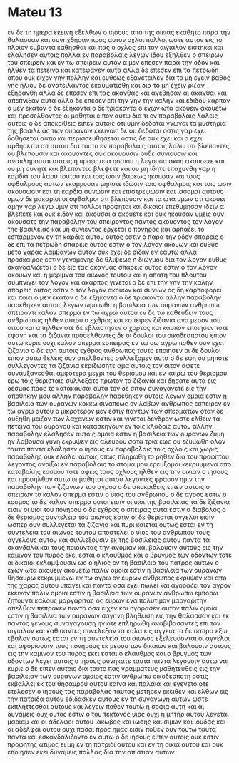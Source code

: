 # Mateu 13
εν δε τη ημερα εκεινη εξελθων ο ιησους απο της οικιας εκαθητο παρα την θαλασσαν
και συνηχθησαν προς αυτον οχλοι πολλοι ωστε αυτον εις το πλοιον εμβαντα καθησθαι και πας ο οχλος επι τον αιγιαλον ειστηκει
και ελαλησεν αυτοις πολλα εν παραβολαις λεγων ιδου εξηλθεν ο σπειρων του σπειρειν
και εν τω σπειρειν αυτον α μεν επεσεν παρα την οδον και ηλθεν τα πετεινα και κατεφαγεν αυτα
αλλα δε επεσεν επι τα πετρωδη οπου ουκ ειχεν γην πολλην και ευθεως εξανετειλεν δια το μη εχειν βαθος γης
ηλιου δε ανατειλαντος εκαυματισθη και δια το μη εχειν ριζαν εξηρανθη
αλλα δε επεσεν επι τας ακανθας και ανεβησαν αι ακανθαι και απεπνιξαν αυτα
αλλα δε επεσεν επι την γην την καλην και εδιδου καρπον ο μεν εκατον ο δε εξηκοντα ο δε τριακοντα
ο εχων ωτα ακουειν ακουετω
και προσελθοντες οι μαθηται ειπον αυτω δια τι εν παραβολαις λαλεις αυτοις
ο δε αποκριθεις ειπεν αυτοις οτι υμιν δεδοται γνωναι τα μυστηρια της βασιλειας των ουρανων εκεινοις δε ου δεδοται
οστις γαρ εχει δοθησεται αυτω και περισσευθησεται οστις δε ουκ εχει και ο εχει αρθησεται απ αυτου
δια τουτο εν παραβολαις αυτοις λαλω οτι βλεποντες ου βλεπουσιν και ακουοντες ουκ ακουουσιν ουδε συνιουσιν
και αναπληρουται αυτοις η προφητεια ησαιου η λεγουσα ακοη ακουσετε και ου μη συνητε και βλεποντες βλεψετε και ου μη ιδητε
επαχυνθη γαρ η καρδια του λαου τουτου και τοις ωσιν βαρεως ηκουσαν και τους οφθαλμους αυτων εκαμμυσαν μηποτε ιδωσιν τοις οφθαλμοις και τοις ωσιν ακουσωσιν και τη καρδια συνωσιν και επιστρεψωσιν και ιασομαι αυτους
υμων δε μακαριοι οι οφθαλμοι οτι βλεπουσιν και τα ωτα υμων οτι ακουει
αμην γαρ λεγω υμιν οτι πολλοι προφηται και δικαιοι επεθυμησαν ιδειν α βλεπετε και ουκ ειδον και ακουσαι α ακουετε και ουκ ηκουσαν
υμεις ουν ακουσατε την παραβολην του σπειροντος
παντος ακουοντος τον λογον της βασιλειας και μη συνιεντος ερχεται ο πονηρος και αρπαζει το εσπαρμενον εν τη καρδια αυτου ουτος εστιν ο παρα την οδον σπαρεις
ο δε επι τα πετρωδη σπαρεις ουτος εστιν ο τον λογον ακουων και ευθυς μετα χαρας λαμβανων αυτον
ουκ εχει δε ριζαν εν εαυτω αλλα προσκαιρος εστιν γενομενης δε θλιψεως η διωγμου δια τον λογον ευθυς σκανδαλιζεται
ο δε εις τας ακανθας σπαρεις ουτος εστιν ο τον λογον ακουων και η μεριμνα του αιωνος τουτου και η απατη του πλουτου συμπνιγει τον λογον και ακαρπος γινεται
ο δε επι την γην την καλην σπαρεις ουτος εστιν ο τον λογον ακουων και συνιων ος δη καρποφορει και ποιει ο μεν εκατον ο δε εξηκοντα ο δε τριακοντα
αλλην παραβολην παρεθηκεν αυτοις λεγων ωμοιωθη η βασιλεια των ουρανων ανθρωπω σπειροντι καλον σπερμα εν τω αγρω αυτου
εν δε τω καθευδειν τους ανθρωπους ηλθεν αυτου ο εχθρος και εσπειρεν ζιζανια ανα μεσον του σιτου και απηλθεν
οτε δε εβλαστησεν ο χορτος και καρπον εποιησεν τοτε εφανη και τα ζιζανια
προσελθοντες δε οι δουλοι του οικοδεσποτου ειπον αυτω κυριε ουχι καλον σπερμα εσπειρας εν τω σω αγρω ποθεν ουν εχει ζιζανια
ο δε εφη αυτοις εχθρος ανθρωπος τουτο εποιησεν οι δε δουλοι ειπον αυτω θελεις ουν απελθοντες συλλεξομεν αυτα
ο δε εφη ου μηποτε συλλεγοντες τα ζιζανια εκριζωσητε αμα αυτοις τον σιτον
αφετε συναυξανεσθαι αμφοτερα μεχρι του θερισμου και εν καιρω του θερισμου ερω τοις θερισταις συλλεξατε πρωτον τα ζιζανια και δησατε αυτα εις δεσμας προς το κατακαυσαι αυτα τον δε σιτον συναγαγετε εις την αποθηκην μου
αλλην παραβολην παρεθηκεν αυτοις λεγων ομοια εστιν η βασιλεια των ουρανων κοκκω σιναπεως ον λαβων ανθρωπος εσπειρεν εν τω αγρω αυτου
ο μικροτερον μεν εστιν παντων των σπερματων οταν δε αυξηθη μειζον των λαχανων εστιν και γινεται δενδρον ωστε ελθειν τα πετεινα του ουρανου και κατασκηνουν εν τοις κλαδοις αυτου
αλλην παραβολην ελαλησεν αυτοις ομοια εστιν η βασιλεια των ουρανων ζυμη ην λαβουσα γυνη εκρυψεν εις αλευρου σατα τρια εως ου εζυμωθη ολον
ταυτα παντα ελαλησεν ο ιησους εν παραβολαις τοις οχλοις και χωρις παραβολης ουκ ελαλει αυτοις
οπως πληρωθη το ρηθεν δια του προφητου λεγοντος ανοιξω εν παραβολαις το στομα μου ερευξομαι κεκρυμμενα απο καταβολης κοσμου
τοτε αφεις τους οχλους ηλθεν εις την οικιαν ο ιησους και προσηλθον αυτω οι μαθηται αυτου λεγοντες φρασον ημιν την παραβολην των ζιζανιων του αγρου
ο δε αποκριθεις ειπεν αυτοις ο σπειρων το καλον σπερμα εστιν ο υιος του ανθρωπου
ο δε αγρος εστιν ο κοσμος το δε καλον σπερμα ουτοι εισιν οι υιοι της βασιλειας τα δε ζιζανια εισιν οι υιοι του πονηρου
ο δε εχθρος ο σπειρας αυτα εστιν ο διαβολος ο δε θερισμος συντελεια του αιωνος εστιν οι δε θερισται αγγελοι εισιν
ωσπερ ουν συλλεγεται τα ζιζανια και πυρι καιεται ουτως εσται εν τη συντελεια του αιωνος τουτου
αποστελει ο υιος του ανθρωπου τους αγγελους αυτου και συλλεξουσιν εκ της βασιλειας αυτου παντα τα σκανδαλα και τους ποιουντας την ανομιαν 
και βαλουσιν αυτους εις την καμινον του πυρος εκει εσται ο κλαυθμος και ο βρυγμος των οδοντων
τοτε οι δικαιοι εκλαμψουσιν ως ο ηλιος εν τη βασιλεια του πατρος αυτων ο εχων ωτα ακουειν ακουετω
παλιν ομοια εστιν η βασιλεια των ουρανων θησαυρω κεκρυμμενω εν τω αγρω ον ευρων ανθρωπος εκρυψεν και απο της χαρας αυτου υπαγει και παντα οσα εχει πωλει και αγοραζει τον αγρον εκεινον
παλιν ομοια εστιν η βασιλεια των ουρανων ανθρωπω εμπορω ζητουντι καλους μαργαριτας
ος ευρων ενα πολυτιμον μαργαριτην απελθων πεπρακεν παντα οσα ειχεν και ηγορασεν αυτον
παλιν ομοια εστιν η βασιλεια των ουρανων σαγηνη βληθειση εις την θαλασσαν και εκ παντος γενους συναγαγουση
ην οτε επληρωθη αναβιβασαντες επι τον αιγιαλον και καθισαντες συνελεξαν τα καλα εις αγγεια τα δε σαπρα εξω εβαλον 
ουτως εσται εν τη συντελεια του αιωνος εξελευσονται οι αγγελοι και αφοριουσιν τους πονηρους εκ μεσου των δικαιων
και βαλουσιν αυτους εις την καμινον του πυρος εκει εσται ο κλαυθμος και ο βρυγμος των οδοντων 
λεγει αυτοις ο ιησους συνηκατε ταυτα παντα λεγουσιν αυτω ναι κυριε 
ο δε ειπεν αυτοις δια τουτο πας γραμματευς μαθητευθεις εις την βασιλειαν των ουρανων ομοιος εστιν ανθρωπω οικοδεσποτη οστις εκβαλλει εκ του θησαυρου αυτου καινα και παλαια 
και εγενετο οτε ετελεσεν ο ιησους τας παραβολας ταυτας μετηρεν εκειθεν
και ελθων εις την πατριδα αυτου εδιδασκεν αυτους εν τη συναγωγη αυτων ωστε εκπληττεσθαι αυτους και λεγειν ποθεν τουτω η σοφια αυτη και αι δυναμεις
ουχ ουτος εστιν ο του τεκτονος υιος ουχι η μητηρ αυτου λεγεται μαριαμ και οι αδελφοι αυτου ιακωβος και ιωσης και σιμων και ιουδας 
και αι αδελφαι αυτου ουχι πασαι προς ημας εισιν ποθεν ουν τουτω ταυτα παντα
και εσκανδαλιζοντο εν αυτω ο δε ιησους ειπεν αυτοις ουκ εστιν προφητης ατιμος ει μη εν τη πατριδι αυτου και εν τη οικια αυτου
και ουκ εποιησεν εκει δυναμεις πολλας δια την απιστιαν αυτων

